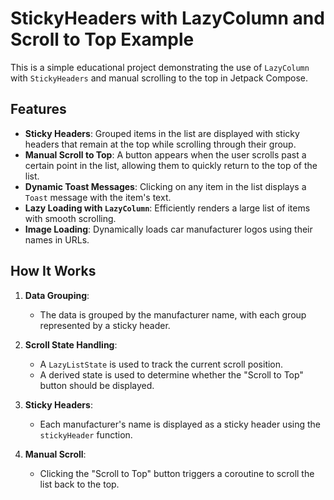 # StickyHeaders with LazyColumn and Scroll to Top Example

This is a simple educational project demonstrating the use of `LazyColumn` with `StickyHeaders` and manual scrolling to the top in Jetpack Compose. 

## Features

- **Sticky Headers**: Grouped items in the list are displayed with sticky headers that remain at the top while scrolling through their group.
- **Manual Scroll to Top**: A button appears when the user scrolls past a certain point in the list, allowing them to quickly return to the top of the list.
- **Dynamic Toast Messages**: Clicking on any item in the list displays a `Toast` message with the item's text.
- **Lazy Loading with `LazyColumn`**: Efficiently renders a large list of items with smooth scrolling.
- **Image Loading**: Dynamically loads car manufacturer logos using their names in URLs.

## How It Works

1. **Data Grouping**: 
   - The data is grouped by the manufacturer name, with each group represented by a sticky header.

2. **Scroll State Handling**: 
   - A `LazyListState` is used to track the current scroll position.
   - A derived state is used to determine whether the "Scroll to Top" button should be displayed.

3. **Sticky Headers**:
   - Each manufacturer's name is displayed as a sticky header using the `stickyHeader` function.

4. **Manual Scroll**:
   - Clicking the "Scroll to Top" button triggers a coroutine to scroll the list back to the top.
